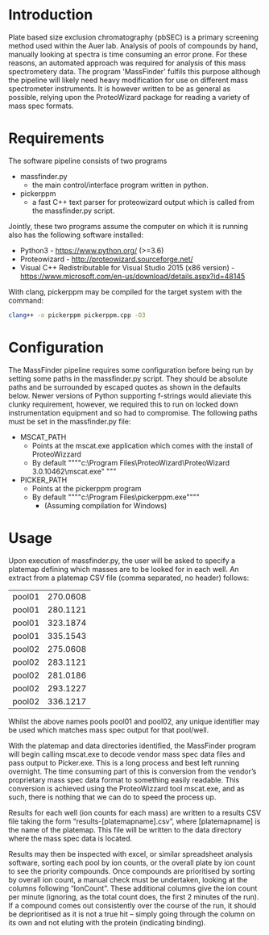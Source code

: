 # Introduction
Plate based size exclusion chromatography (pbSEC) is a primary screening method used within the Auer lab.  Analysis of pools of compounds by hand, manually looking at spectra is time consuming an error prone.  For these reasons, an automated approach was required for analysis of this mass spectrometery data.  The program 'MassFinder' fulfils this purpose although the pipeline will likely need heavy modification for use on different mass spectrometer instruments.  It is however written to be as general as possible, relying upon the ProteoWizard package for reading a variety of mass spec formats.

# Requirements
The software pipeline consists of two programs
- massfinder.py
    - the main control/interface program written in python.
- pickerppm
    - a fast C++ text parser for proteowizard output which is called from the massfinder.py script.

Jointly, these two programs assume the computer on which it is running also has the following software installed:
- Python3 - https://www.python.org/ (>=3.6)
- Proteowizard - http://proteowizard.sourceforge.net/
- Visual C++ Redistributable for Visual Studio 2015 (x86 version) - https://www.microsoft.com/en-us/download/details.aspx?id=48145

With clang, pickerppm may be compiled for the target system with the command:

```bash
clang++ -o pickerppm pickerppm.cpp -O3
```

# Configuration

The MassFinder pipeline requires some configuration before being run by setting some paths in the massfinder.py script. They should be absolute paths and be surrounded by escaped quotes as shown in the defaults below. Newer versions of Python supporting f-strings would alieviate this clunky requirement, however, we required this to run on locked down instrumentation equipment and so had to compromise. The following paths must be set in the massfinder.py file:

- MSCAT_PATH
    - Points at the mscat.exe application which comes with the install of ProteoWizzard
    - By default """\"c:\\Program Files\\ProteoWizard\\ProteoWizard 3.0.10462\\mscat.exe\" """
- PICKER_PATH
    - Points at the pickerppm program 
    - By default """\"c:\\Program Files\\pickerppm.exe\""""
        - (Assuming compilation for Windows)
       
# Usage
Upon execution of massfinder.py, the user will be asked to specify a platemap defining which masses are to be looked for in each well. An extract from a platemap CSV file (comma separated, no header) follows:

|      |        |
|------|--------|
|pool01|270.0608|
|pool01|280.1121|
|pool01|323.1874|
|pool01|335.1543|
|pool02|275.0608|
|pool02|283.1121|
|pool02|281.0186|
|pool02|293.1227|
|pool02|336.1217|

Whilst the above names pools pool01 and pool02, any unique identifier may be used which matches mass spec output for that pool/well.

With the platemap and data directories identified, the MassFinder program will begin calling mscat.exe to decode vendor mass spec data files and pass output to Picker.exe.  This is a long process and best left running overnight.  The time consuming part of this is conversion from the vendor’s proprietary mass spec data format to something easily readable.  This conversion is achieved using the ProteoWizzard tool mscat.exe, and as such, there is nothing that we can do to speed the process up.

Results for each well (ion counts for each mass) are written to a results CSV file taking the form “results-[platemapname].csv”, where [platemapname] is the name of the platemap.  This file will be written to the data directory where the mass spec data is located. 

Results may then be inspected with excel, or similar spreadsheet analysis software, sorting each pool by ion counts, or the overall plate by ion count to see the priority compounds.  Once compounds are prioritised by sorting by overall ion count, a manual check must be undertaken, looking at the columns following “IonCount”.  These additional columns give the ion count per minute (ignoring, as the total count does, the first 2 minutes of the run).  If a compound comes out consistently over the course of the run, it should be deprioritised as it is not a true hit – simply going through the column on its own and not eluting with the protein (indicating binding).
 
